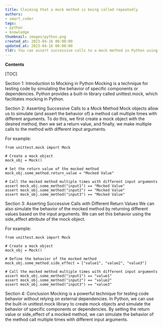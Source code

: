 ```yaml
---
title: Claiming that a mock method is being called repeatedly
authors:
- smart_coder
tags:
- python
- knowledge
thumbnail: images/python.png
created_at: 2023-04-16 00:00:00
updated_at: 2023-04-16 00:00:00
tldr: You can assert successive calls to a mock method in Python using the assert\_called\_once\_with() and assert\_has\_calls() methods.
---
```


**Contents**

[TOC]

Section 1: Introduction to Mocking in Python
Mocking is a technique for testing code by simulating the behavior of specific components or dependencies. Python provides a built-in library called unittest.mock, which facilitates mocking in Python.

Section 2: Asserting Successive Calls to a Mock Method
Mock objects allow us to simulate (and assert the behavior of) a method call multiple times with different arguments. To do this, we first create a mock object with the desired method, then we set a return value, and finally, we make multiple calls to the method with different input arguments.

For example:

```
from unittest.mock import Mock

# Create a mock object
mock_obj = Mock()

# Set the return value of the mocked method
mock_obj.some_method.return_value = "Mocked Value"

# Call the mocked method multiple times with different input arguments
assert mock_obj.some_method("input1") == "Mocked Value"
assert mock_obj.some_method("input2") == "Mocked Value"
assert mock_obj.some_method("input3") == "Mocked Value"
```

Section 3: Asserting Successive Calls with Different Return Values
We can also simulate the behavior of the mocked method by returning different values based on the input arguments. We can set this behavior using the side_effect attribute of the mock object.

For example:

```
from unittest.mock import Mock

# Create a mock object
mock_obj = Mock()

# Define the behavior of the mocked method
mock_obj.some_method.side_effect = ["value1", "value2", "value3"]

# Call the mocked method multiple times with different input arguments
assert mock_obj.some_method("input1") == "value1"
assert mock_obj.some_method("input2") == "value2"
assert mock_obj.some_method("input3") == "value3"
```

Section 4: Conclusion
Mocking is a powerful technique for testing code behavior without relying on external dependencies. In Python, we can use the built-in unittest.mock library to create mock objects and simulate the behavior of specific components or dependencies. By setting the return value or side_effect of a mocked method, we can simulate the behavior of the method call multiple times with different input arguments.
